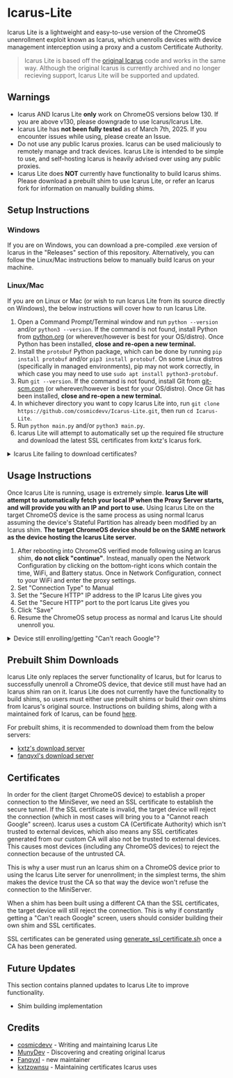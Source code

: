 # Icarus-Lite
Icarus Lite is a lightweight and easy-to-use version of the ChromeOS unenrollment exploit known as Icarus, which unenrolls devices with device management interception using a proxy and a custom Certificate Authority.
<br>
> Icarus Lite is based off the [original Icarus](https://github.com/MunyDev/icarus) code and works in the same way. Although the original Icarus is currently archived and no longer recieving support, Icarus Lite will be supported and updated.
## Warnings
- Icarus AND Icarus Lite <b>only</b> work on ChromeOS versions below 130. If you are above v130, please downgrade to use Icarus/Icarus Lite.
- Icarus Lite has <b>not been fully tested</b> as of March 7th, 2025. If you encounter issues while using, please create an Issue.
- Do not use any public Icarus proxies. Icarus can be used maliciously to remotely manage and track devices. Icarus Lite is intended to be simple to use, and self-hosting Icarus is heavily advised over using any public proxies.
- Icarus Lite does <b>NOT</b> currently have functionality to build Icarus shims. Please download a prebuilt shim to use Icarus Lite, or refer an Icarus fork for information on manually building shims.

## Setup Instructions
### Windows
If you are on Windows, you can download a pre-compiled .exe version of Icarus in the "Releases" section of this repository. Alternatively, you can follow the Linux/Mac instructions below to manually build Icarus on your machine.
### Linux/Mac
If you are on Linux or Mac (or wish to run Icarus Lite from its source directly on Windows), the below instructions will cover how to run Icarus Lite.
1. Open a Command Prompt/Terminal window and run ``python --version`` and/or ``python3 --version``. If the command is not found, install Python from [python.org](https://python.org/downloads) (or wherever/however is best for your OS/distro). Once Python has been installed, <b>close and re-open a new terminal.</b>
2. Install the ``protobuf`` Python package, which can be done by running ``pip install protobuf`` and/or ``pip3 install protobuf``. On some Linux distros (specifically in managed environments), pip may not work correctly, in which case you may need to use ``sudo apt install python3-protobuf``.
3. Run ``git --version``. If the command is not found, install Git from [git-scm.com](https://git-scm.com/downloads) (or wherever/however is best for your OS/distro). Once Git has been installed, <b>close and re-open a new terminal.</b>
4. In whichever directory you want to copy Icarus Lite into, run ``git clone https://github.com/cosmicdevv/Icarus-Lite.git``, then run ``cd Icarus-Lite``.
5. Run ``python main.py`` and/or ``python3 main.py``.
6. Icarus Lite will attempt to automatically set up the required file structure and download the latest SSL certificates from kxtz's Icarus fork.
<details>
  <summary>Icarus Lite failing to download certificates?</summary>
  You will need to manually download the certificates from a proper source (recommended to use [kxtz's Icarus fork](https://git.kxtz.dev/kxtzownsu/httpmitm/src/branch/main/configs/m.google.com/public)) and place them into ``Icarus Lite/manualcerts``.
</details>

## Usage Instructions
Once Icarus Lite is running, usage is extremely simple. <b>Icarus Lite will attempt to automatically fetch your local IP when the Proxy Server starts, and will provide you with an IP and port to use.</b> Using Icarus Lite on the target ChromeOS device is the same process as using normal Icarus assuming the device's Stateful Partition has already been modified by an Icarus shim. <b>The target ChromeOS device should be on the SAME network as the device hosting the Icarus Lite server.</b>
1. After rebooting into ChromeOS verified mode following using an Icarus shim, <b>do not click "continue"</b>. Instead, manually open the Network Configuration by clicking on the bottom-right icons which contain the time, WiFi, and Battery status. Once in Network Configuration, connect to your WiFi and enter the proxy settings.
2. Set "Connection Type" to Manual
3. Set the "Secure HTTP" IP address to the IP Icarus Lite gives you
4. Set the "Secure HTTP" port to the port Icarus Lite gives you
5. Click "Save"
6. Resume the ChromeOS setup process as normal and Icarus Lite should unenroll you.
<details>
  <summary>Device still enrolling/getting "Can't reach Google"?</summary>
  - Make sure that Icarus Lite is recieving and handling the ChromeOS device's requests; check the terminal/window where Icarus Lite is running for any output past "Icarus LITE is running on...". If nothing else has been output, it means Icarus Lite isn't recieving requests from the Chromebook and therefore is not handling them accordingly. In this case, re-run the Icarus shim and ensure:
    - The target ChromeOS device and the device hosting the proxy are on the <b>SAME</b> WiFi network
    - The shim used on the target ChromeOS device was built with the same CA (Certificate Authority) used to generate the SSL certificates.
      - If you're using a prebuilt shim and don't know what CA was used, consider building your own shim and SSL certificates if nothing else works.
</details>

## Prebuilt Shim Downloads
Icarus Lite only replaces the server functionality of Icarus, but for Icarus to successfully unenroll a ChromeOS device, that device still must have had an Icarus shim ran on it. Icarus Lite does not currently have the functionality to build shims, so users must either use prebuilt shims or build their own shims from Icarus's original source. Instructions on building shims, along with a maintained fork of Icarus, can be found [here](https://github.com/fanqyxl/icarus?tab=readme-ov-file#setup-and-installation-instructions).

For prebuilt shims, it is recommended to download them from the below servers:
- [kxtz's download server](https://dl.kxtz.dev/)
- [fanqyxl's download server](https://dl.fanqyxl.net/)

## Certificates
In order for the client (target ChromeOS device) to establish a proper connection to the MiniSever, we need an SSL certificate to establish the secure tunnel. If the SSL certificate is invalid, the target device will reject the connection (which in most cases will bring you to a "Cannot reach Google" screen). Icarus uses a custom CA (Certificate Authority) which isn't trusted to external devices, which also means any SSL certificates generated from our custom CA will also not be trusted to external devices. This causes most devices (including any ChromeOS devices) to reject the connection because of the untrusted CA.

This is why a user must run an Icarus shim on a ChromeOS device prior to using the Icarus Lite server for unenrollment; in the simplest terms, the shim makes the device trust the CA so that way the device won't refuse the connection to the MiniServer.

When a shim has been built using a different CA than the SSL certificates, the target device will still reject the connection. This is why if constantly getting a "Can't reach Google" screen, users should consider building their own shim and SSL certificates.

SSL certificates can be generated using [generate_ssl_certificate.sh](https://github.com/fanqyxl/icarus/blob/main/httpmitm/generate_ssl_certificate.sh) once a CA has been generated.

## Future Updates
This section contains planned updates to Icarus Lite to improve functionality.
- Shim building implementation

## Credits
- [cosmicdevv](https://github.com/cosmicdevv) - Writing and maintaining Icarus Lite
- [MunyDev](https://github.com/MunyDev) - Discovering and creating original Icarus
- [Fanqyxl](https://github.com/fanqyxl) - new maintainer
- [kxtzownsu](https://github.com/kxtzownsu) - Maintaining certificates Icarus uses
